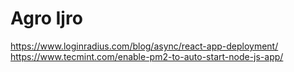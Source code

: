 # Agro Ijro


https://www.loginradius.com/blog/async/react-app-deployment/
https://www.tecmint.com/enable-pm2-to-auto-start-node-js-app/
